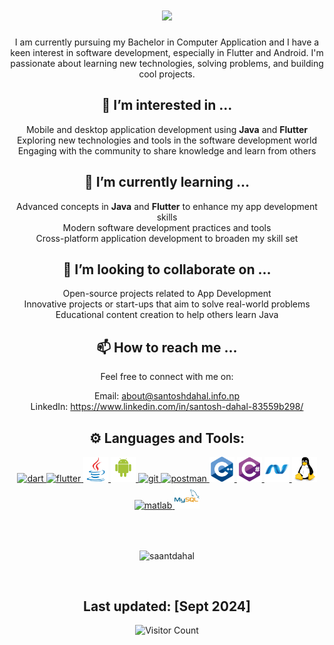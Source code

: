 <h1 align="center">
    <img src="https://readme-typing-svg.herokuapp.com/?font=Righteous&size=35&center=true&vCenter=true&width=500&height=70&duration=4000&lines=Hi+There!+👋;+I'm+Santosh!;" />
</h1>
<div align=center>
I am currently pursuing my Bachelor in Computer Application and I have a keen interest in software development, especially in Flutter and Android. I'm passionate about learning new technologies, solving problems, and building cool projects.

## 👀 I’m interested in ...

 Mobile and desktop application development using **Java** and **Flutter**<br>
 Exploring new technologies and tools in the software development world<br>
 Engaging with the community to share knowledge and learn from others<br>

## 🌱 I’m currently learning ...

 Advanced concepts in **Java** and **Flutter** to enhance my app development skills<br>
Modern software development practices and tools<br>
 Cross-platform application development to broaden my skill set<br>

## 💞️ I’m looking to collaborate on ...

 Open-source projects related to App Development<br>
 Innovative projects or start-ups that aim to solve real-world problems<br>
 Educational content creation to help others learn Java<br>

## 📫 How to reach me ...

Feel free to connect with me on:

 Email: about@santoshdahal.info.np<br>
 LinkedIn: https://www.linkedin.com/in/santosh-dahal-83559b298/<br>

## ⚙️ Languages and Tools:
<p>
  <a href="https://dart.dev" target="_blank" rel="noreferrer">
    <img src="https://www.vectorlogo.zone/logos/dartlang/dartlang-icon.svg" alt="dart" width="40" height="40"/>
  </a>
  <a href="https://flutter.dev" target="_blank" rel="noreferrer">
    <img src="https://www.vectorlogo.zone/logos/flutterio/flutterio-icon.svg" alt="flutter" width="40" height="40"/>
  </a>
  <a href="https://www.java.com" target="_blank" rel="noreferrer">
    <img src="https://raw.githubusercontent.com/devicons/devicon/master/icons/java/java-original.svg" alt="java" width="40" height="40"/>
  </a>
  <a href="https://developer.android.com" target="_blank" rel="noreferrer">
    <img src="https://raw.githubusercontent.com/devicons/devicon/master/icons/android/android-original-wordmark.svg" alt="android" width="40" height="40"/>
  </a>
  <a href="https://git-scm.com/" target="_blank" rel="noreferrer">
    <img src="https://www.vectorlogo.zone/logos/git-scm/git-scm-icon.svg" alt="git" width="40" height="40"/>
  </a>
  <a href="https://www.postman.com/" target="_blank" rel="noreferrer">
    <img src="https://www.vectorlogo.zone/logos/getpostman/getpostman-icon.svg" alt="postman" width="40" height="40"/>
  </a>
  <a href="https://www.w3schools.com/cpp/" target="_blank" rel="noreferrer">
    <img src="https://raw.githubusercontent.com/devicons/devicon/master/icons/cplusplus/cplusplus-original.svg" alt="cplusplus" width="40" height="40"/>
  </a>
  <a href="https://www.w3schools.com/cs/" target="_blank" rel="noreferrer">
    <img src="https://raw.githubusercontent.com/devicons/devicon/master/icons/csharp/csharp-original.svg" alt="csharp" width="40" height="40"/>
  </a>
  <a href="https://dotnet.microsoft.com/" target="_blank" rel="noreferrer">
    <img src="https://raw.githubusercontent.com/devicons/devicon/master/icons/dot-net/dot-net-original.svg" alt="dotnet" width="40" height="40"/>
  </a>
  <a href="https://www.linux.org/" target="_blank" rel="noreferrer">
    <img src="https://raw.githubusercontent.com/devicons/devicon/master/icons/linux/linux-original.svg" alt="linux" width="40" height="40"/>
  </a>
  <a href="https://www.mathworks.com/" target="_blank" rel="noreferrer">
    <img src="https://upload.wikimedia.org/wikipedia/commons/2/21/Matlab_Logo.png" alt="matlab" width="40" height="40"/>
  </a>
  <a href="https://www.mysql.com/" target="_blank" rel="noreferrer">
    <img src="https://raw.githubusercontent.com/devicons/devicon/master/icons/mysql/mysql-original-wordmark.svg" alt="mysql" width="40" height="40"/>
  </a>
</p>


<div align=center>

<br>
  <br/>
<p><img align="center" src="https://github-readme-stats.vercel.app/api/top-langs?username=saantdahal&show_icons=true&locale=en&layout=compact&theme=radical" alt="saantdahal" /></p>
<br>
</div>

## Last updated: [Sept 2024]
![Visitor Count](https://komarev.com/ghpvc/?username=saantdahal&style=flat-square)

</div>
